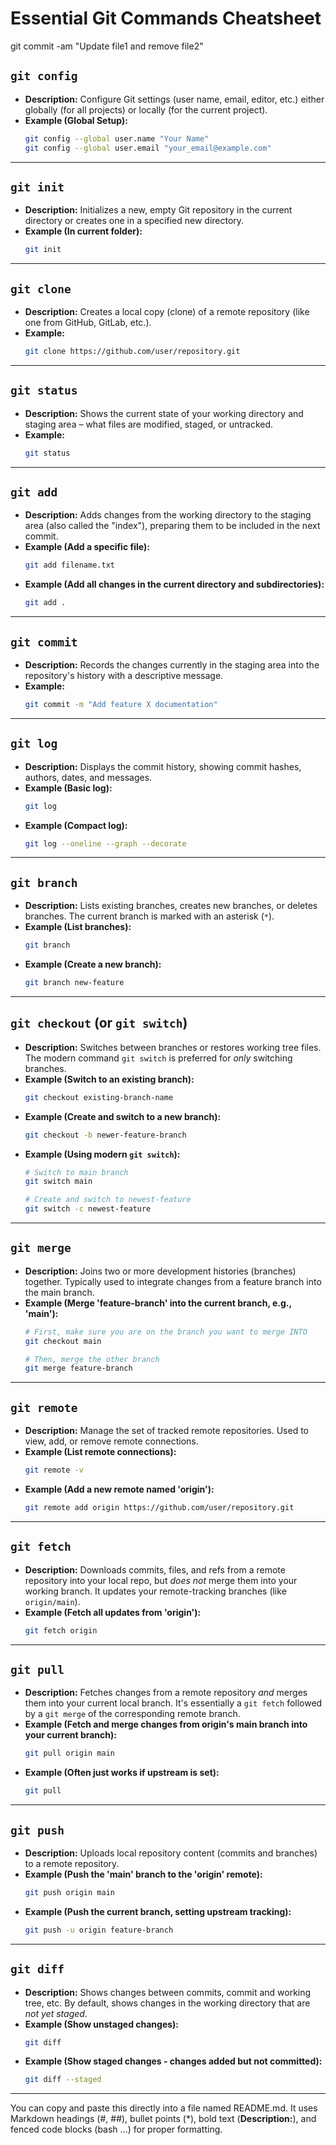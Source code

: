 # Essential Git Commands Cheatsheet
git commit -am "Update file1 and remove file2"

## `git config`

*   **Description:** Configure Git settings (user name, email, editor, etc.) either globally (for all projects) or locally (for the current project).
*   **Example (Global Setup):**
    ```bash
    git config --global user.name "Your Name"
    git config --global user.email "your_email@example.com"
    ```

---

## `git init`

*   **Description:** Initializes a new, empty Git repository in the current directory or creates one in a specified new directory.
*   **Example (In current folder):**
    ```bash
    git init
    ```

---

## `git clone`

*   **Description:** Creates a local copy (clone) of a remote repository (like one from GitHub, GitLab, etc.).
*   **Example:**
    ```bash
    git clone https://github.com/user/repository.git
    ```

---

## `git status`

*   **Description:** Shows the current state of your working directory and staging area – what files are modified, staged, or untracked.
*   **Example:**
    ```bash
    git status
    ```

---

## `git add`

*   **Description:** Adds changes from the working directory to the staging area (also called the "index"), preparing them to be included in the next commit.
*   **Example (Add a specific file):**
    ```bash
    git add filename.txt
    ```
*   **Example (Add all changes in the current directory and subdirectories):**
    ```bash
    git add .
    ```

---

## `git commit`

*   **Description:** Records the changes currently in the staging area into the repository's history with a descriptive message.
*   **Example:**
    ```bash
    git commit -m "Add feature X documentation"
    ```

---

## `git log`

*   **Description:** Displays the commit history, showing commit hashes, authors, dates, and messages.
*   **Example (Basic log):**
    ```bash
    git log
    ```
*   **Example (Compact log):**
    ```bash
    git log --oneline --graph --decorate
    ```

---

## `git branch`

*   **Description:** Lists existing branches, creates new branches, or deletes branches. The current branch is marked with an asterisk (`*`).
*   **Example (List branches):**
    ```bash
    git branch
    ```
*   **Example (Create a new branch):**
    ```bash
    git branch new-feature
    ```

---

## `git checkout` (or `git switch`)

*   **Description:** Switches between branches or restores working tree files. The modern command `git switch` is preferred for *only* switching branches.
*   **Example (Switch to an existing branch):**
    ```bash
    git checkout existing-branch-name
    ```
*   **Example (Create and switch to a new branch):**
    ```bash
    git checkout -b newer-feature-branch
    ```
*   **Example (Using modern `git switch`):**
    ```bash
    # Switch to main branch
    git switch main

    # Create and switch to newest-feature
    git switch -c newest-feature
    ```

---

## `git merge`

*   **Description:** Joins two or more development histories (branches) together. Typically used to integrate changes from a feature branch into the main branch.
*   **Example (Merge 'feature-branch' into the current branch, e.g., 'main'):**
    ```bash
    # First, make sure you are on the branch you want to merge INTO
    git checkout main

    # Then, merge the other branch
    git merge feature-branch
    ```

---

## `git remote`

*   **Description:** Manage the set of tracked remote repositories. Used to view, add, or remove remote connections.
*   **Example (List remote connections):**
    ```bash
    git remote -v
    ```
*   **Example (Add a new remote named 'origin'):**
    ```bash
    git remote add origin https://github.com/user/repository.git
    ```

---

## `git fetch`

*   **Description:** Downloads commits, files, and refs from a remote repository into your local repo, but *does not* merge them into your working branch. It updates your remote-tracking branches (like `origin/main`).
*   **Example (Fetch all updates from 'origin'):**
    ```bash
    git fetch origin
    ```

---

## `git pull`

*   **Description:** Fetches changes from a remote repository *and* merges them into your current local branch. It's essentially a `git fetch` followed by a `git merge` of the corresponding remote branch.
*   **Example (Fetch and merge changes from origin's main branch into your current branch):**
    ```bash
    git pull origin main
    ```
*   **Example (Often just works if upstream is set):**
    ```bash
    git pull
    ```

---

## `git push`

*   **Description:** Uploads local repository content (commits and branches) to a remote repository.
*   **Example (Push the 'main' branch to the 'origin' remote):**
    ```bash
    git push origin main
    ```
*   **Example (Push the current branch, setting upstream tracking):**
    ```bash
    git push -u origin feature-branch
    ```

---

## `git diff`

*   **Description:** Shows changes between commits, commit and working tree, etc. By default, shows changes in the working directory that are *not yet staged*.
*   **Example (Show unstaged changes):**
    ```bash
    git diff
    ```
*   **Example (Show staged changes - changes added but not committed):**
    ```bash
    git diff --staged
    ```

---


You can copy and paste this directly into a file named README.md. It uses Markdown headings (#, ##), bullet points (*), bold text (**Description:**), and fenced code blocks (bash ...) for proper formatting.